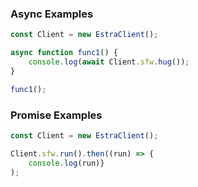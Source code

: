 ### Async Examples

```js
const Client = new EstraClient();

async function func1() {
    console.log(await Client.sfw.hug());
}

func1();
```

### Promise Examples

```js
const Client = new EstraClient();

Client.sfw.run().then((run) => {
    console.log(run)}
);
```